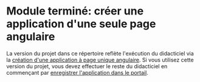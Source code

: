 # <a name="completed-module-create-an-angular-single-page-app"></a>Module terminé: créer une application d'une seule page angulaire

La version du projet dans ce répertoire reflète l'exécution du didacticiel via la [création d'une application à page unique angulaire](https://docs.microsoft.com/graph/training/angular-tutorial?tutorial-step=1). Si vous utilisez cette version du projet, vous devez effectuer le reste du didacticiel en commençant par [enregistrer l'application dans le portail](https://docs.microsoft.com/graph/training/angular-tutorial?tutorial-step=2).